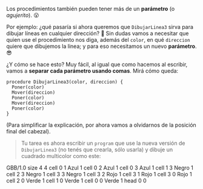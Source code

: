 Los procedimientos también pueden tener más de un **parámetro** (o _agujerito_). :open_mouth:

Por ejemplo: ¿qué pasaría si ahora queremos que `DibujarLinea3` sirva para dibujar líneas en cualquier dirección? :thought_balloon: Sin dudas vamos a necesitar que quien use el procedimiento nos diga, además del `color`, en qué `direccion` quiere que dibujemos la linea; y para eso necesitamos un nuevo **parámetro**. :sunglasses:

¿Y cómo se hace esto? Muy fácil, al igual que como hacemos al escribir, vamos a **separar cada parámetro usando comas**. Mirá cómo queda:

```gobstones
procedure DibujarLinea3(color, direccion) {
  Poner(color)
  Mover(direccion)
  Poner(color)
  Mover(direccion)
  Poner(color)
}
```

(Para simplificar la explicación, por ahora vamos a olvidarnos de la posición final del cabezal).

> Tu tarea es ahora escribir un `program` que use la nueva versión de `DibujarLinea3` (no tenés que crearla, sólo usarla) y dibuje un cuadrado multicolor como este:

<gs-board>
  GBB/1.0
    size 4 4
    cell 0 1 Azul 1
    cell 0 2 Azul 1
    cell 0 3 Azul 1
    cell 1 3 Negro 1
    cell 2 3 Negro 1
    cell 3 3 Negro 1
    cell 3 2 Rojo 1
    cell 3 1 Rojo 1
    cell 3 0 Rojo 1
    cell 2 0 Verde 1
    cell 1 0 Verde 1
    cell 0 0 Verde 1
    head 0 0
</gs-board>